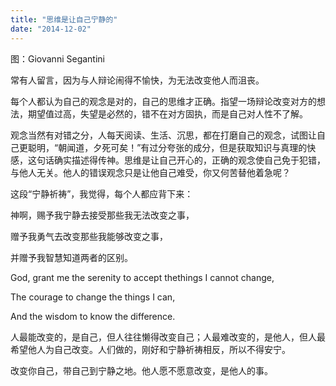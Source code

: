 ```yaml
---
title: "思维是让自己宁静的"
date: "2014-12-02"
---
```


图：Giovanni Segantini

常有人留言，因为与人辩论闹得不愉快，为无法改变他人而沮丧。

每个人都认为自己的观念是对的，自己的思维才正确。指望一场辩论改变对方的想法，期望值过高，失望是必然的，错不在对方固执，而是自己对人性不了解。

观念当然有对错之分，人每天阅读、生活、沉思，都在打磨自己的观念，试图让自己更聪明，“朝闻道，夕死可矣！”有过分夸张的成分，但是获取知识与真理的快感，这句话确实描述得传神。思维是让自己开心的，正确的观念使自己免于犯错，与他人无关。他人的错误观念只是让他自己难受，你又何苦替他着急呢？

这段“宁静祈祷”，我觉得，每个人都应背下来：

神啊，赐予我宁静去接受那些我无法改变之事，

赠予我勇气去改变那些我能够改变之事，

并赠予我智慧知道两者的区别。

God, grant me the serenity to accept thethings I cannot change,

The courage to change the things I can,

And the wisdom to know the difference.

人最能改变的，是自己，但人往往懒得改变自己；人最难改变的，是他人，但人最希望他人为自己改变。人们做的，刚好和宁静祈祷相反，所以不得安宁。

改变你自己，带自己到宁静之地。他人愿不愿意改变，是他人的事。
